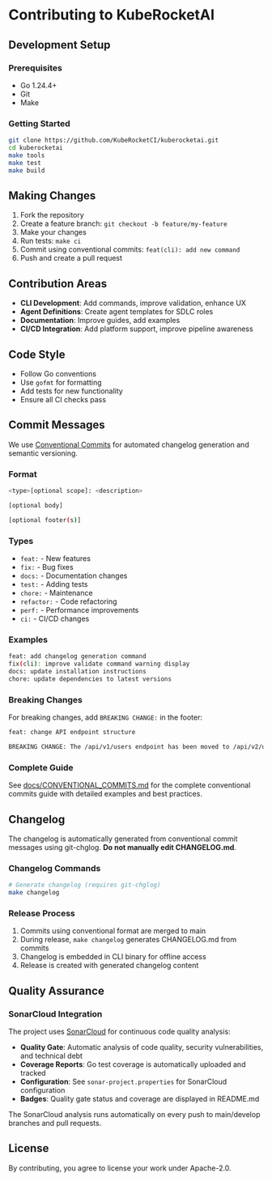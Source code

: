 # Contributing to KubeRocketAI

## Development Setup

### Prerequisites

- Go 1.24.4+
- Git
- Make

### Getting Started

```bash
git clone https://github.com/KubeRocketCI/kuberocketai.git
cd kuberocketai
make tools
make test
make build
```

## Making Changes

1. Fork the repository
2. Create a feature branch: `git checkout -b feature/my-feature`
3. Make your changes
4. Run tests: `make ci`
5. Commit using conventional commits: `feat(cli): add new command`
6. Push and create a pull request

## Contribution Areas

- **CLI Development**: Add commands, improve validation, enhance UX
- **Agent Definitions**: Create agent templates for SDLC roles
- **Documentation**: Improve guides, add examples
- **CI/CD Integration**: Add platform support, improve pipeline awareness

## Code Style

- Follow Go conventions
- Use `gofmt` for formatting
- Add tests for new functionality
- Ensure all CI checks pass

## Commit Messages

We use [Conventional Commits](https://www.conventionalcommits.org/) for automated changelog generation and semantic versioning.

### Format

```bash
<type>[optional scope]: <description>

[optional body]

[optional footer(s)]
```

### Types

- `feat:` - New features
- `fix:` - Bug fixes
- `docs:` - Documentation changes
- `test:` - Adding tests
- `chore:` - Maintenance
- `refactor:` - Code refactoring
- `perf:` - Performance improvements
- `ci:` - CI/CD changes

### Examples

```bash
feat: add changelog generation command
fix(cli): improve validate command warning display
docs: update installation instructions
chore: update dependencies to latest versions
```

### Breaking Changes

For breaking changes, add `BREAKING CHANGE:` in the footer:

```bash
feat: change API endpoint structure

BREAKING CHANGE: The /api/v1/users endpoint has been moved to /api/v2/users
```

### Complete Guide

See [docs/CONVENTIONAL_COMMITS.md](./docs/CONVENTIONAL_COMMITS.md) for the complete conventional commits guide with detailed examples and best practices.

## Changelog

The changelog is automatically generated from conventional commit messages using git-chglog. **Do not manually edit CHANGELOG.md**.

### Changelog Commands

```bash
# Generate changelog (requires git-chglog)
make changelog
```

### Release Process

1. Commits using conventional format are merged to main
2. During release, `make changelog` generates CHANGELOG.md from commits
3. Changelog is embedded in CLI binary for offline access
4. Release is created with generated changelog content

## Quality Assurance

### SonarCloud Integration

The project uses [SonarCloud](https://sonarcloud.io/project/overview?id=kuberocketci_kuberocketai) for continuous code quality analysis:

- **Quality Gate**: Automatic analysis of code quality, security vulnerabilities, and technical debt
- **Coverage Reports**: Go test coverage is automatically uploaded and tracked
- **Configuration**: See `sonar-project.properties` for SonarCloud configuration
- **Badges**: Quality gate status and coverage are displayed in README.md

The SonarCloud analysis runs automatically on every push to main/develop branches and pull requests.

## License

By contributing, you agree to license your work under Apache-2.0.
